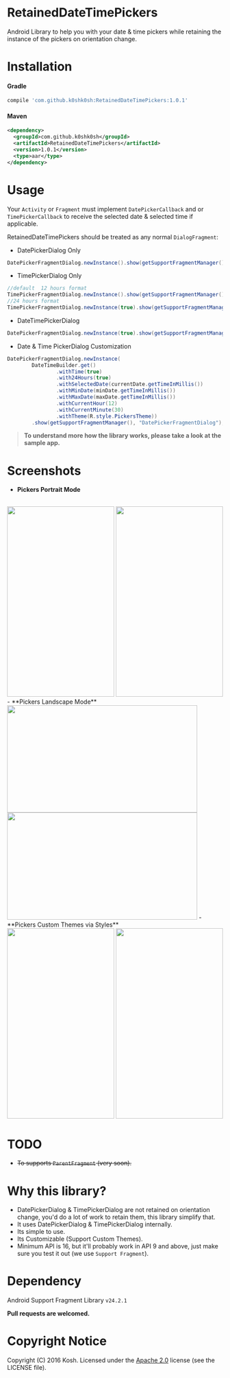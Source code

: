 # RetainedDateTimePickers
Android Library to help you with your date & time pickers while retaining the instance of the pickers on orientation change.

# Installation

#### Gradle
```groovy
compile 'com.github.k0shk0sh:RetainedDateTimePickers:1.0.1'
```

#### Maven
```xml
<dependency>
  <groupId>com.github.k0shk0sh</groupId>
  <artifactId>RetainedDateTimePickers</artifactId>
  <version>1.0.1</version>
  <type>aar</type>
</dependency>
```

Usage
=====

Your `Activity` or `Fragment` must implement `DatePickerCallback` and or `TimePickerCallback` to receive the selected date & selected time if 
applicable.

RetainedDateTimePickers should be treated as any normal `DialogFragment`:

- DatePickerDialog Only 
```java
DatePickerFragmentDialog.newInstance().show(getSupportFragmentManager(), "DatePickerFragmentDialog");
```

- TimePickerDialog Only
```java
//default  12 hours format
TimePickerFragmentDialog.newInstance().show(getSupportFragmentManager(), "TimePickerFragmentDialog");
//24 hours format
TimePickerFragmentDialog.newInstance(true).show(getSupportFragmentManager(), "TimePickerFragmentDialog");
```

- DateTimePickerDialog 
```java
DatePickerFragmentDialog.newInstance(true).show(getSupportFragmentManager(), "DatePickerFragmentDialog");
```

- Date & Time PickerDialog Customization
```java
DatePickerFragmentDialog.newInstance(
        DateTimeBuilder.get()
                .withTime(true)
                .with24Hours(true)
                .withSelectedDate(currentDate.getTimeInMillis())
                .withMinDate(minDate.getTimeInMillis())
                .withMaxDate(maxDate.getTimeInMillis())
                .withCurrentHour(12)
                .withCurrentMinute(30)
                .withTheme(R.style.PickersTheme))
        .show(getSupportFragmentManager(), "DatePickerFragmentDialog");
```


> **To understand more how the library works, please take a look at the sample app.**


Screenshots 
======

- **Pickers Portrait Mode**
<br/>
<img src="https://raw.github.com/k0shk0sh/RetainedDateTimePickers/master/art/date_picker_portrait.png" width="250" height="444" />
<img src="https://raw.github.com/k0shk0sh/RetainedDateTimePickers/master/art/time_picker_portrait.png" width="250" height="444" />
- **Pickers Landscape Mode**
<br/>
<img src="https://raw.github.com/k0shk0sh/RetainedDateTimePickers/master/art/date_picker_land.png"  height="250" width="444"/>
<img src="https://raw.github.com/k0shk0sh/RetainedDateTimePickers/master/art/time_picker_land.png" height="250" width="444" />
- **Pickers Custom Themes via Styles**
<br/>
<img src="https://raw.github.com/k0shk0sh/RetainedDateTimePickers/master/art/custom_theme_date.png" width="250" height="444" />
<img src="https://raw.github.com/k0shk0sh/RetainedDateTimePickers/master/art/custom_theme_time.png" width="250" height="444" />


TODO
=====

- ~~To supports `ParentFragment` (very soon).~~

# Why this library?

* DatePickerDialog & TimePickerDialog are not retained on orientation change, you'd do a lot of work to retain them, this library simplify that.
* It uses DatePickerDialog & TimePickerDialog internally.
* Its simple to use.
* Its Customizable (Support Custom Themes). 
* Minimum API is 16, but it'll probably work in API 9 and above, just make sure you test it out (we use `Support Fragment`).  


# Dependency

Android Support Fragment Library ``v24.2.1``

**Pull requests are welcomed.**

# Copyright Notice

Copyright (C) 2016 Kosh.
Licensed under the [Apache 2.0](http://www.apache.org/licenses/LICENSE-2.0)
license (see the LICENSE file).
